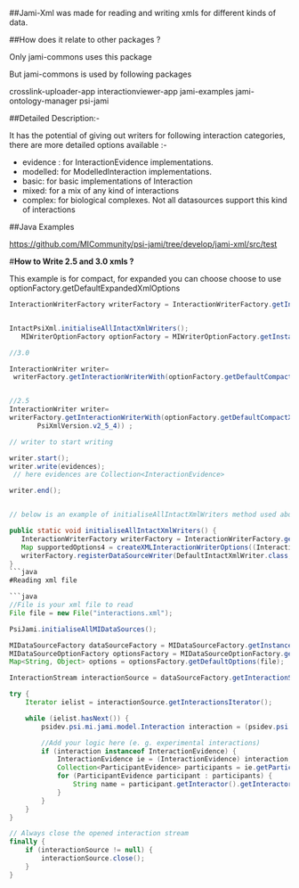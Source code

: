 
##Jami-Xml was made for reading and writing xmls for different kinds of data.

##How does it relate to other packages ?

Only 
     jami-commons
uses this package 

But jami-commons is used by following packages

crosslink-uploader-app
interactionviewer-app
jami-examples
jami-ontology-manager
psi-jami


##Detailed Description:-

It has the potential of giving out writers for following interaction categories, there are more detailed options available :-

 - evidence : for InteractionEvidence implementations.
 - modelled: for ModelledInteraction implementations.
 - basic: for basic implementations of Interaction
 - mixed: for a mix of any kind of interactions
 - complex: for biological complexes. Not all datasources support this kind of interactions

##Java Examples


https://github.com/MICommunity/psi-jami/tree/develop/jami-xml/src/test

#**How to Write 2.5 and 3.0 xmls ?**

This example is for compact, for expanded you can choose choose to use optionFactory.getDefaultExpandedXmlOptions
```java  
InteractionWriterFactory writerFactory = InteractionWriterFactory.getInstance();


IntactPsiXml.initialiseAllIntactXmlWriters();
   MIWriterOptionFactory optionFactory = MIWriterOptionFactory.getInstance();

//3.0

InteractionWriter writer=
 writerFactory.getInteractionWriterWith(optionFactory.getDefaultCompactXmlOptions(output,InteractionCategory.evidence, ComplexType.n_ary,PsiXmlVersion.v3_0_0));


//2.5
InteractionWriter writer=
writerFactory.getInteractionWriterWith(optionFactory.getDefaultCompactXmlOptions(output, InteractionCategory.evidence, ComplexType.n_ary,
       PsiXmlVersion.v2_5_4)) ;

// writer to start writing

writer.start();
writer.write(evidences);
 // here evidences are Collection<InteractionEvidence>

writer.end();


// below is an example of initialiseAllIntactXmlWriters method used above

public static void initialiseAllIntactXmlWriters() {
   InteractionWriterFactory writerFactory = InteractionWriterFactory.getInstance();
   Map supportedOptions4 = createXMLInteractionWriterOptions((InteractionCategory)null, (ComplexType)null, (PsiXmlType)null, (Boolean)null, (Boolean)null);
   writerFactory.registerDataSourceWriter(DefaultIntactXmlWriter.class, supportedOptions4);
}
```java
#Reading xml file

```java
//File is your xml file to read
File file = new File("interactions.xml");

PsiJami.initialiseAllMIDataSources();

MIDataSourceFactory dataSourceFactory = MIDataSourceFactory.getInstance();
MIDataSourceOptionFactory optionsFactory = MIDataSourceOptionFactory.getInstance();
Map<String, Object> options = optionsFactory.getDefaultOptions(file);

InteractionStream interactionSource = dataSourceFactory.getInteractionSourceWith(options);

try {
    Iterator ielist = interactionSource.getInteractionsIterator();

    while (ielist.hasNext()) {
        psidev.psi.mi.jami.model.Interaction interaction = (psidev.psi.mi.jami.model.Interaction) ielist.next();

        //Add your logic here (e. g. experimental interactions)
        if (interaction instanceof InteractionEvidence) {
            InteractionEvidence ie = (InteractionEvidence) interaction;
            Collection<ParticipantEvidence> participants = ie.getParticipants();
            for (ParticipantEvidence participant : participants) {
                String name = participant.getInteractor().getInteractorType().getShortName();
            }
        }
    }
}

// Always close the opened interaction stream
finally {
    if (interactionSource != null) {
        interactionSource.close();
    }
}
```
